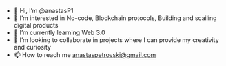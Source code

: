 - 👋 Hi, I’m @anastasP1
- 👀 I’m interested in No-code, Blockchain protocols, Building and scailing digital products
- 🌱 I’m currently learning Web 3.0
- 💞️ I’m looking to collaborate in projects where I can provide my creativity and curiosity
- 📫 How to reach me anastaspetrovski@gmail.com 
<!---
anastasP1/anastasP1 is a ✨ special ✨ repository because its `README.md` (this file) appears on your GitHub profile.
You can click the Preview link to take a look at your changes.
--->

